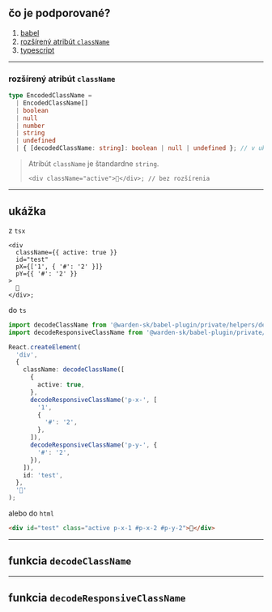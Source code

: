 ## čo je podporované?

1. [babel](./packages/babel-plugin)
1. [rozšírený atribút `className`](#rozšírený-atribút-classname)
1. [typescript](./packages/types)

***

### rozšírený atribút `className`

```ts
type EncodedClassName =
  | EncodedClassName[]
  | boolean
  | null
  | number
  | string
  | undefined
  | { [decodedClassName: string]: boolean | null | undefined }; // v ukážke
```

> Atribút `className` je štandardne `string`.
>
> ```tsx
> <div className="active">👋</div>; // bez rozšírenia
> ```

***

## ukážka

z `tsx`

```tsx
<div
  className={{ active: true }}
  id="test"
  pX={['1', { '#': '2' }]}
  pY={{ '#': '2' }}
>
  👋
</div>;
```

do `ts`

```ts
import decodeClassName from '@warden-sk/babel-plugin/private/helpers/decodeClassName';
import decodeResponsiveClassName from '@warden-sk/babel-plugin/private/helpers/decodeResponsiveClassName';

React.createElement(
  'div',
  {
    className: decodeClassName([
      {
        active: true,
      },
      decodeResponsiveClassName('p-x-', [
        '1',
        {
          '#': '2',
        },
      ]),
      decodeResponsiveClassName('p-y-', {
        '#': '2',
      }),
    ]),
    id: 'test',
  },
  '👋'
);
```

alebo do `html`

```html
<div id="test" class="active p-x-1 #p-x-2 #p-y-2">👋</div>
```

***

## funkcia `decodeClassName`

***

## funkcia `decodeResponsiveClassName`
